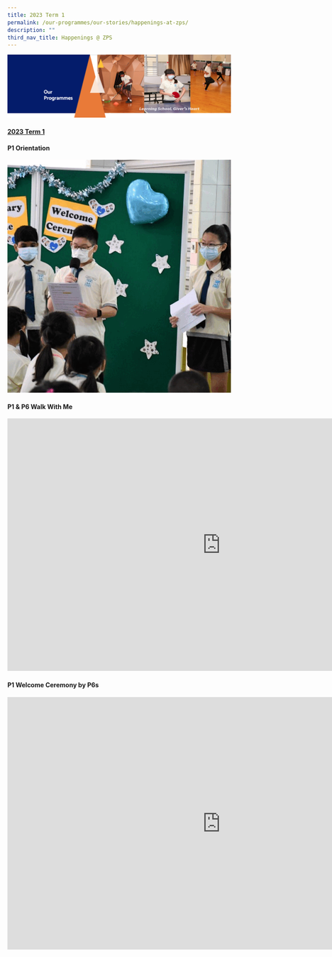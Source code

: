 ```yaml
---
title: 2023 Term 1
permalink: /our-programmes/our-stories/happenings-at-zps/
description: ""
third_nav_title: Happenings @ ZPS
---
```

<img src="/images/OurProgrammes.png">
<h4><a href="https://zhangdepri-moe-edu-sg-admin.cwp.sg/our-programmes/our-stories/happenings-at-zps/2022-term-1" target="">2023 Term 1</a></h4>
<h4><strong>P1 Orientation</strong></h4>
<img src="/images/P1%20Welcome.gif">
<h4><strong>P1 &amp; P6 Walk With Me</strong></h4>
<iframe src="https://docs.google.com/presentation/d/e/2PACX-1vQw72ko402XtfSFhQwQCQ2ZpD5UYKN6F7MTd5bEprEl7sMas6OqPHRwdDD8wFRBLbtBW4GjmYRGjJ2V/embed?start=false&amp;loop=false&amp;delayms=10000" frameborder="0" width="960" height="569" allowfullscreen="true"></iframe>
<h4><strong>P1 Welcome Ceremony by P6s</strong></h4>
  <iframe src="https://docs.google.com/presentation/d/e/2PACX-1vQTdkrZEUUYr7HQ4LdfuN18aaoGIhmQRvZfjOt4AIGWyxhDw3cjNrtQMUvb_3G11zyiT08oTPhufX_U/embed?start=false&amp;loop=false&amp;delayms=10000" frameborder="0" width="960" height="569" allowfullscreen="true"></iframe>